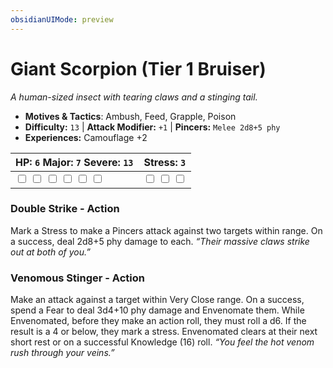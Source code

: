 ```yaml
---
obsidianUIMode: preview
---
```

# Giant Scorpion (Tier 1 Bruiser)

*A human-sized insect with tearing claws and a stinging tail.*

- **Motives & Tactics**: Ambush, Feed, Grapple, Poison
- **Difficulty:** `13` | **Attack Modifier:** `+1` | **Pincers:** `Melee 2d8+5 phy`
- **Experiences:** Camouflage +2

| HP: `6` Major: `7` Severe: `13` | Stress: `3` |
|--|--|
|  <input type="checkbox" unchecked id="a277e8e9"> <input type="checkbox" unchecked id="8fc49840"> <input type="checkbox" unchecked id="f3fae42a"> <input type="checkbox" unchecked id="0192a25b"> <input type="checkbox" unchecked id="820463e6"> <input type="checkbox" unchecked id="2cef9840"> |  <input type="checkbox" unchecked id="ec97c222"> <input type="checkbox" unchecked id="c655869e"> <input type="checkbox" unchecked id="a6a625ad"> |

### Double Strike - Action

Mark a Stress to make a Pincers attack against two targets within range. On a success, deal 2d8+5 phy damage to each. *“Their massive claws strike out at both of you.”*

### Venomous Stinger - Action

Make an attack against a target within Very Close range. On a success, spend a Fear to deal 3d4+10 phy damage and Envenomate them. While Envenomated, before they make an action roll, they must roll a d6. If the result is a 4 or below, they mark a stress. Envenomated clears at their next short rest or on a successful Knowledge (16) roll. *“You feel the hot venom rush through your veins.”*



